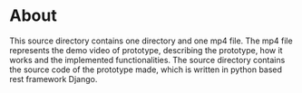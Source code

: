 # About
This source directory contains one directory and one mp4 file. The mp4 file represents the demo video of prototype, describing the prototype, how it works and the implemented functionalities. The source directory contains the source code of the prototype made, which is written in python based rest framework Django.
